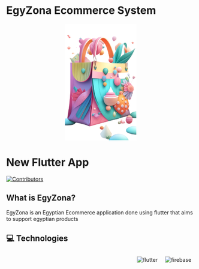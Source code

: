 # EgyZona Ecommerce System
<p align="center">
  <img src="https://github.com/Ramez-sherif/ecommerce/blob/main/assets/splash.png"  height="310" >
</p>

# New Flutter App
[![Contributors][contributors-shield]][contributors-url]

[contributors-shield]: https://img.shields.io/github/contributors/othneildrew/Best-README-Template.svg?style=for-the-badge
[contributors-url]: [https://github.com/Nancy4Hany/WorkBridge/graphs/contributors](https://github.com/Ramez-sherif/ecommerce/graphs/contributors)

## What is EgyZona?

EgyZona is an Egyptian Ecommerce application done using flutter that aims to support egyptian products 

## :computer: Technologies
<div align="center"> 
<div style="display: flex; justify-content: flex-end;">
    <img style="margin: 10px" src="https://profilinator.rishav.dev/skills-assets/flutterio-icon.svg" alt="flutter" height="50" />
    <img style="margin: 10px" src="https://github.com/Ramez-sherif/ecommerce/assets/29319041/ba5e5392-0f8d-40c9-ae05-9465de48cf66" alt="firebase" height="50" />
</div>


</div>  
